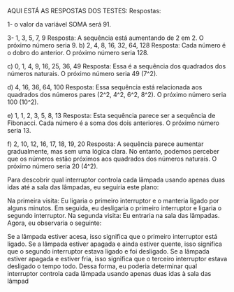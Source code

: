 AQUI ESTÁ AS RESPOSTAS DOS TESTES: Respostas: 

1- o valor da variável SOMA será 91.

3- 1, 3, 5, 7, 9
Resposta: A sequência está aumentando de 2 em 2. O próximo número seria 9.
b) 2, 4, 8, 16, 32, 64, 128
Resposta: Cada número é o dobro do anterior. O próximo número seria 128.

c) 0, 1, 4, 9, 16, 25, 36, 49
Resposta: Essa é a sequência dos quadrados dos números naturais. O próximo número seria 49 (7^2).

d) 4, 16, 36, 64, 100
Resposta: Essa sequência está relacionada aos quadrados dos números pares (2^2, 4^2, 6^2, 8^2). O próximo número seria 100 (10^2).

e) 1, 1, 2, 3, 5, 8, 13
Resposta: Esta sequência parece ser a sequência de Fibonacci. Cada número é a soma dos dois anteriores. O próximo número seria 13.

f) 2, 10, 12, 16, 17, 18, 19, 20
Resposta: A sequência parece aumentar gradualmente, mas sem uma lógica clara. No entanto, podemos perceber que os números estão próximos aos quadrados dos números naturais. O próximo número seria 20 (4^2).



Para descobrir qual interruptor controla cada lâmpada usando apenas duas idas até a sala das lâmpadas, eu seguiria este plano:

Na primeira visita:
Eu ligaria o primeiro interruptor e o manteria ligado por alguns minutos.
Em seguida, eu desligaria o primeiro interruptor e ligaria o segundo interruptor.
Na segunda visita:
Eu entraria na sala das lâmpadas.
Agora, eu observaria o seguinte:

Se a lâmpada estiver acesa, isso significa que o primeiro interruptor está ligado.
Se a lâmpada estiver apagada e ainda estiver quente, isso significa que o segundo interruptor estava ligado e foi desligado.
Se a lâmpada estiver apagada e estiver fria, isso significa que o terceiro interruptor estava desligado o tempo todo.
Dessa forma, eu poderia determinar qual interruptor controla cada lâmpada usando apenas duas idas à sala das lâmpad



